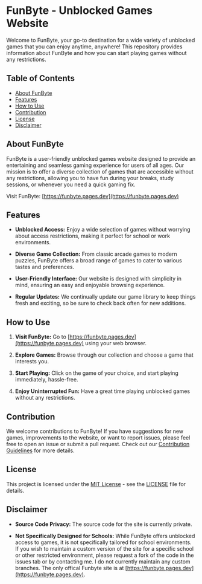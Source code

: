 # FunByte - Unblocked Games Website

Welcome to FunByte, your go-to destination for a wide variety of unblocked games that you can enjoy anytime, anywhere! This repository provides information about FunByte and how you can start playing games without any restrictions.

## Table of Contents

- [About FunByte](#about-funbyte)
- [Features](#features)
- [How to Use](#how-to-use)
- [Contribution](#contribution)
- [License](#license)
- [Disclaimer](#disclaimer)

## About FunByte

FunByte is a user-friendly unblocked games website designed to provide an entertaining and seamless gaming experience for users of all ages. Our mission is to offer a diverse collection of games that are accessible without any restrictions, allowing you to have fun during your breaks, study sessions, or whenever you need a quick gaming fix.

Visit FunByte: [https://funbyte.pages.dev](https://funbyte.pages.dev)

## Features

- **Unblocked Access:** Enjoy a wide selection of games without worrying about access restrictions, making it perfect for school or work environments.
  
- **Diverse Game Collection:** From classic arcade games to modern puzzles, FunByte offers a broad range of games to cater to various tastes and preferences.

- **User-Friendly Interface:** Our website is designed with simplicity in mind, ensuring an easy and enjoyable browsing experience.

- **Regular Updates:** We continually update our game library to keep things fresh and exciting, so be sure to check back often for new additions.

## How to Use

1. **Visit FunByte:** Go to [https://funbyte.pages.dev](https://funbyte.pages.dev) using your web browser.

2. **Explore Games:** Browse through our collection and choose a game that interests you.

3. **Start Playing:** Click on the game of your choice, and start playing immediately, hassle-free.

4. **Enjoy Uninterrupted Fun:** Have a great time playing unblocked games without any restrictions.

## Contribution

We welcome contributions to FunByte! If you have suggestions for new games, improvements to the website, or want to report issues, please feel free to open an issue or submit a pull request. Check out our [Contribution Guidelines](CONTRIBUTING.md) for more details.

## License

This project is licensed under the [MIT License](LICENSE) - see the [LICENSE](LICENSE) file for details.

## Disclaimer

- **Source Code Privacy:** The source code for the site is currently private.

- **Not Specifically Designed for Schools:** While FunByte offers unblocked access to games, it is not specifically tailored for school environments. If you wish to maintain a custom version of the site for a specific school or other restricted environment, please request a fork of the code in the issues tab or by contacting me. I do not currently maintain any custom branches. The only offical Funbyte site is at [https://funbyte.pages.dev](https://funbyte.pages.dev).
